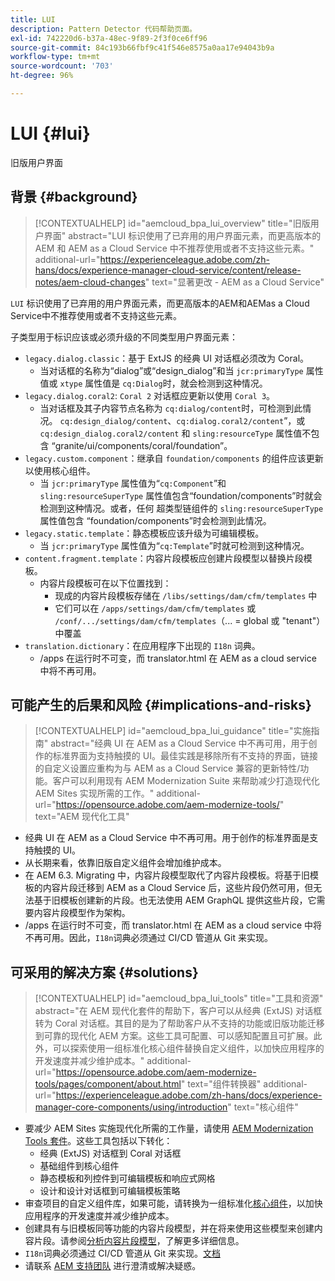 ```yaml
---
title: LUI
description: Pattern Detector 代码帮助页面。
exl-id: 742220d6-b37a-48ec-9f89-2f3f0ce6ff96
source-git-commit: 84c193b66fbf9c41f546e8575a0aa17e94043b9a
workflow-type: tm+mt
source-wordcount: '703'
ht-degree: 96%

---
```


# LUI {#lui}

旧版用户界面

## 背景 {#background}

>[!CONTEXTUALHELP]
>id="aemcloud_bpa_lui_overview"
>title="旧版用户界面"
>abstract="LUI 标识使用了已弃用的用户界面元素，而更高版本的 AEM 和 AEM as a Cloud Service 中不推荐使用或者不支持这些元素。"
>additional-url="https://experienceleague.adobe.com/zh-hans/docs/experience-manager-cloud-service/content/release-notes/aem-cloud-changes" text="显著更改 - AEM as a Cloud Service"

`LUI`  标识使用了已弃用的用户界面元素，而更高版本的AEM和AEMas a Cloud Service中不推荐使用或者不支持这些元素。

子类型用于标识应该或必须升级的不同类型用户界面元素：

* `legacy.dialog.classic`：基于 ExtJS 的经典 UI 对话框必须改为 Coral。
   * 当对话框的名称为“dialog”或“design_dialog”和当
`jcr:primaryType` 属性值或 `xtype` 属性值是 `cq:Dialog`时，就会检测到这种情况。
* `legacy.dialog.coral2`: `Coral 2` 对话框应更新以使用 `Coral 3`。
   * 当对话框及其子内容节点名称为 `cq:dialog/content`时，可检测到此情况。
     `cq:design_dialog/content`、`cq:dialog.coral2/content`”，或 `cq:design_dialog.coral2/content`
和 `sling:resourceType` 属性值不包含
“granite/ui/components/coral/foundation”。
* `legacy.custom.component`：继承自 `foundation/components` 的组件应该更新以使用核心组件。
   * 当 `jcr:primaryType` 属性值为“`cq:Component`”和
     `sling:resourceSuperType` 属性值包含“foundation/components”时就会检测到这种情况。或者，任何
     超类型链组件的 `sling:resourceSuperType` 属性值包含
“foundation/components”时会检测到此情况。
* `legacy.static.template`：静态模板应该升级为可编辑模板。
   * 当 `jcr:primaryType` 属性值为“`cq:Template`”时就可检测到这种情况。
* `content.fragment.template`：内容片段模板应创建片段模型以替换片段模板。
   * 内容片段模板可在以下位置找到：
      * 现成的内容片段模板存储在 `/libs/settings/dam/cfm/templates` 中
      * 它们可以在 `/apps/settings/dam/cfm/templates` 或 `/conf/.../settings/dam/cfm/templates`（... = global 或 &quot;tenant&quot;）中覆盖
* `translation.dictionary`：在应用程序下出现的 `I18n` 词典。
   * /apps 在运行时不可变，而 translator.html 在 AEM as a cloud service 中将不再可用。

## 可能产生的后果和风险 {#implications-and-risks}

>[!CONTEXTUALHELP]
>id="aemcloud_bpa_lui_guidance"
>title="实施指南"
>abstract="经典 UI 在 AEM as a Cloud Service 中不再可用，用于创作的标准界面为支持触摸的 UI。最佳实践是移除所有不支持的界面，链接的自定义设置应重构为与 AEM as a Cloud Service 兼容的更新特性/功能。客户可以利用现有 AEM Modernization Suite 来帮助减少打造现代化 AEM Sites 实现所需的工作。"
>additional-url="https://opensource.adobe.com/aem-modernize-tools/" text="AEM 现代化工具"

* 经典 UI 在 AEM as a Cloud Service 中不再可用。用于创作的标准界面是支持触摸的 UI。
* 从长期来看，依靠旧版自定义组件会增加维护成本。
* 在 AEM 6.3. Migrating 中，内容片段模型取代了内容片段模板。将基于旧模板的内容片段迁移到 AEM as a Cloud Service 后，这些片段仍然可用，但无法基于旧模板创建新的片段。也无法使用 AEM GraphQL 提供这些片段，它需要内容片段模型作为架构。
* /apps 在运行时不可变，而 translator.html 在 AEM as a cloud service 中将不再可用。因此，`I18n`词典必须通过 CI/CD 管道从 Git 来实现。

## 可采用的解决方案 {#solutions}

>[!CONTEXTUALHELP]
>id="aemcloud_bpa_lui_tools"
>title="工具和资源"
>abstract="在 AEM 现代化套件的帮助下，客户可以从经典 (ExtJS) 对话框转为 Coral 对话框。其目的是为了帮助客户从不支持的功能或旧版功能迁移到可靠的现代化 AEM 方案。这些工具可配置、可以感知配置且可扩展。此外，可以探索使用一组标准化核心组件替换自定义组件，以加快应用程序的开发速度并减少维护成本。"
>additional-url="https://opensource.adobe.com/aem-modernize-tools/pages/component/about.html" text="组件转换器"
>additional-url="https://experienceleague.adobe.com/zh-hans/docs/experience-manager-core-components/using/introduction" text="核心组件"

* 要减少 AEM Sites 实施现代化所需的工作量，请使用 [AEM Modernization Tools 套件](https://opensource.adobe.com/aem-modernize-tools/)。这些工具包括以下转化：
   * 经典 (ExtJS) 对话框到 Coral 对话框
   * 基础组件到核心组件
   * 静态模板和列控件到可编辑模板和响应式网格
   * 设计和设计对话框到可编辑模板策略
* 审查项目的自定义组件库，如果可能，请转换为一组标准化[核心组件](https://experienceleague.adobe.com/zh-hans/docs/experience-manager-core-components/using/introduction)，以加快应用程序的开发速度并减少维护成本。
* 创建具有与旧模板同等功能的内容片段模型，并在将来使用这些模型来创建内容片段。请参阅[分析内容片段模型](https://experienceleague.adobe.com/zh-hans/docs/experience-manager-65/content/assets/content-fragments/content-fragments-models)，了解更多详细信息。
* `I18n`词典必须通过 CI/CD 管道从 Git 来实现。[文档](https://experienceleague.adobe.com/zh-hans/docs/experience-manager-cloud-service/content/release-notes/aem-cloud-changes#apps-libs-immutable)
* 请联系 [AEM 支持团队](https://helpx.adobe.com/cn/enterprise/using/support-for-experience-cloud.html) 进行澄清或解决疑惑。
